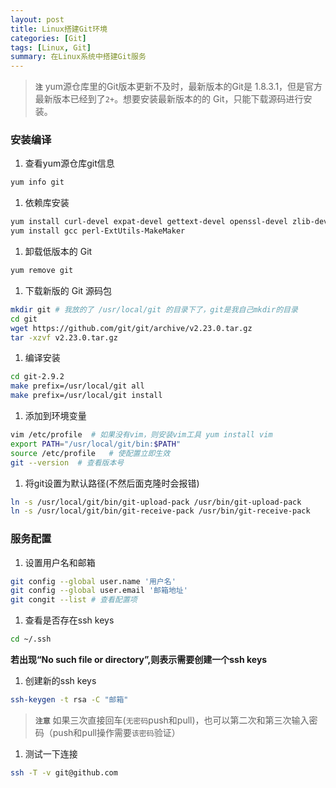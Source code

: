 ```yaml
---
layout: post
title: Linux搭建Git环境
categories: [Git]
tags: [Linux, Git]
summary: 在Linux系统中搭建Git服务
---
```


> **`注`**  yum源仓库里的Git版本更新不及时，最新版本的Git是 1.8.3.1，但是官方最新版本已经到了`2+`。想要安装最新版本的的 Git，只能下载源码进行安装。

### 安装编译

1. 查看yum源仓库git信息
```sh
yum info git
```
1. 依赖库安装
```sh
yum install curl-devel expat-devel gettext-devel openssl-devel zlib-devel
yum install gcc perl-ExtUtils-MakeMaker
```
1. 卸载低版本的 Git
```sh
yum remove git
```
1. 下载新版的 Git 源码包
```sh
mkdir git # 我放的了 /usr/local/git 的目录下了，git是我自己mkdir的目录
cd git
wget https://github.com/git/git/archive/v2.23.0.tar.gz
tar -xzvf v2.23.0.tar.gz
```
1. 编译安装
```sh
cd git-2.9.2
make prefix=/usr/local/git all
make prefix=/usr/local/git install
```
1. 添加到环境变量
```sh
vim /etc/profile  # 如果没有vim，则安装vim工具 yum install vim
export PATH="/usr/local/git/bin:$PATH"
source /etc/profile   # 使配置立即生效
git --version  # 查看版本号
```
1. 将git设置为默认路径(不然后面克隆时会报错)
```sh
ln -s /usr/local/git/bin/git-upload-pack /usr/bin/git-upload-pack 
ln -s /usr/local/git/bin/git-receive-pack /usr/bin/git-receive-pack 
```

### 服务配置
1. 设置用户名和邮箱
```sh
git config --global user.name '用户名'
git config --global user.email '邮箱地址'
git congit --list # 查看配置项
```
1. 查看是否存在ssh keys
```sh
cd ~/.ssh
```
**若出现“No such file or directory”,则表示需要创建一个ssh keys**
1. 创建新的ssh keys
```sh
ssh-keygen -t rsa -C "邮箱"
```
> **`注意`** 如果三次直接回车(`无密码`push和pull)，也可以第二次和第三次输入密码（push和pull操作需要`该密码`验证）
1. 测试一下连接
```sh
ssh -T -v git@github.com
```